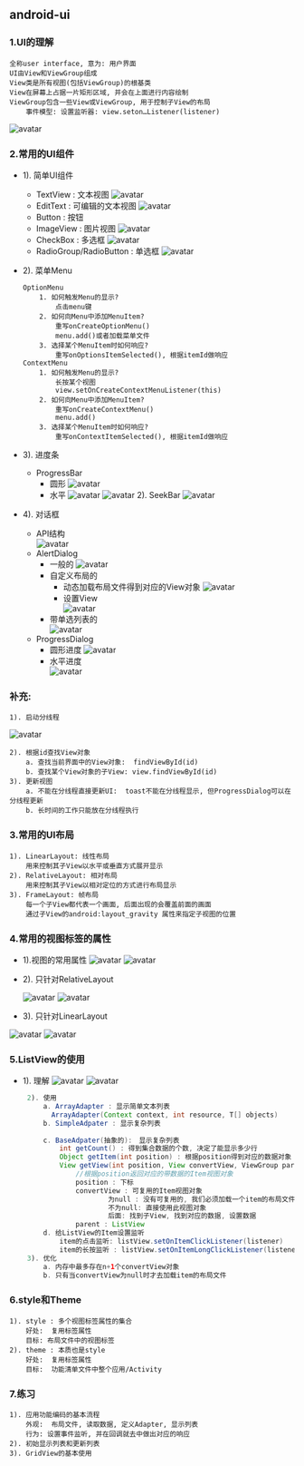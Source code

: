 
## android-ui
### 1.UI的理解 
    全称user interface, 意为: 用户界面
    UI由View和ViewGroup组成        
    View类是所有视图(包括ViewGroup)的根基类
    View在屏幕上占据一片矩形区域, 并会在上面进行内容绘制
    ViewGroup包含一些View或ViewGroup, 用于控制子View的布局
        事件模型: 设置监听器: view.seton…Listener(listener)

![avatar](https://img-blog.csdnimg.cn/20190309205013360.png?x-oss-process=image/watermark,type_ZmFuZ3poZW5naGVpdGk,shadow_10,text_aHR0cHM6Ly9ibG9nLmNzZG4ubmV0L3FxXzM3NzA0MzY0,size_16,color_FFFFFF,t_70)

### 2.常用的UI组件
  * 1). 简单UI组件
    + TextView : 文本视图
    ![avatar](https://img-blog.csdnimg.cn/20190309205241981.png)
    + EditText : 可编辑的文本视图
    ![avatar](https://img-blog.csdnimg.cn/20190309205435703.png)
    + Button : 按钮
    + ImageView : 图片视图
    ![avatar](https://img-blog.csdnimg.cn/20190309205606768.png)
    + CheckBox : 多选框
    ![avatar](https://img-blog.csdnimg.cn/20190309205658116.png)
    + RadioGroup/RadioButton : 单选框
    ![avatar](https://img-blog.csdnimg.cn/20190309205741606.png?x-oss-process=image/watermark,type_ZmFuZ3poZW5naGVpdGk,shadow_10,text_aHR0cHM6Ly9ibG9nLmNzZG4ubmV0L3FxXzM3NzA0MzY0,size_16,color_FFFFFF,t_70)
          
 * 2). 菜单Menu
    ```
    OptionMenu
        1. 如何触发Menu的显示? 
            点击menu键 
        2. 如何向Menu中添加MenuItem? 
            重写onCreateOptionMenu()
            menu.add()或者加载菜单文件
        3. 选择某个MenuItem时如何响应? 
            重写onOptionsItemSelected(), 根据itemId做响应
    ContextMenu
        1. 如何触发Menu的显示? 
            长按某个视图 
            view.setOnCreateContextMenuListener(this)
        2. 如何向Menu中添加MenuItem? 
            重写onCreateContextMenu()
            menu.add()
        3. 选择某个MenuItem时如何响应? 
            重写onContextItemSelected(), 根据itemId做响应
    ```
 * 3). 进度条
    + ProgressBar
      - 圆形
      ![avatar](https://img-blog.csdnimg.cn/20190309210243695.png)
      - 水平
      ![avatar](https://img-blog.csdnimg.cn/20190309210415928.png)
      ![avatar](https://img-blog.csdnimg.cn/20190309210534779.png?x-oss-process=image/watermark,type_ZmFuZ3poZW5naGVpdGk,shadow_10,text_aHR0cHM6Ly9ibG9nLmNzZG4ubmV0L3FxXzM3NzA0MzY0,size_16,color_FFFFFF,t_70)
    2). SeekBar
    ![avatar](https://img-blog.csdnimg.cn/20190309210709302.png?x-oss-process=image/watermark,type_ZmFuZ3poZW5naGVpdGk,shadow_10,text_aHR0cHM6Ly9ibG9nLmNzZG4ubmV0L3FxXzM3NzA0MzY0,size_16,color_FFFFFF,t_70)
        
 * 4). 对话框    
    + API结构<br>
    ![avatar](https://img-blog.csdnimg.cn/20190309210816580.png)<br>
    + AlertDialog
      - 一般的
      ![avatar](https://img-blog.csdnimg.cn/20190309211209305.png?x-oss-process=image/watermark,type_ZmFuZ3poZW5naGVpdGk,shadow_10,text_aHR0cHM6Ly9ibG9nLmNzZG4ubmV0L3FxXzM3NzA0MzY0,size_16,color_FFFFFF,t_70)
      - 自定义布局的
        - 动态加载布局文件得到对应的View对象
        ![avatar](https://img-blog.csdnimg.cn/20190309211310905.png)   
        - 设置View<br>
        ![avatar](https://img-blog.csdnimg.cn/20190309211352722.png) 
      - 带单选列表的<br>
        ![avatar](https://img-blog.csdnimg.cn/2019030921145176.png)
    + ProgressDialog
      - 圆形进度
        ![avatar](https://img-blog.csdnimg.cn/20190309211520748.png)
      - 水平进度<br>
      ![avatar](https://img-blog.csdnimg.cn/20190309211628674.png)

### 补充:
```
1). 启动分线程 
```
![avatar](https://img-blog.csdnimg.cn/20190309211821841.png?x-oss-process=image/watermark,type_ZmFuZ3poZW5naGVpdGk,shadow_10,text_aHR0cHM6Ly9ibG9nLmNzZG4ubmV0L3FxXzM3NzA0MzY0,size_16,color_FFFFFF,t_70)
```
2). 根据id查找View对象
    a. 查找当前界面中的View对象:  findViewById(id)
    b. 查找某个View对象的子View: view.findViewById(id)
3). 更新视图      
    a. 不能在分线程直接更新UI:  toast不能在分线程显示, 但ProgressDialog可以在分线程更新
    b. 长时间的工作只能放在分线程执行
```

### 3.常用的UI布局
    1). LinearLayout: 线性布局
        用来控制其子View以水平或垂直方式展开显示
    2). RelativeLayout: 相对布局
        用来控制其子View以相对定位的方式进行布局显示
    3). FrameLayout: 帧布局
        每一个子View都代表一个画面, 后面出现的会覆盖前面的画面
        通过子View的android:layout_gravity 属性来指定子视图的位置

### 4.常用的视图标签的属性
 * 1).视图的常用属性
	![avatar](https://img-blog.csdnimg.cn/20190309212748451.png?x-oss-process=image/watermark,type_ZmFuZ3poZW5naGVpdGk,shadow_10,text_aHR0cHM6Ly9ibG9nLmNzZG4ubmV0L3FxXzM3NzA0MzY0,size_16,color_FFFFFF,t_70)
	![avatar](https://img-blog.csdnimg.cn/20190309212826920.png)

 * 2). 只针对RelativeLayout

	![avatar](https://img-blog.csdnimg.cn/20190309212914308.png?x-oss-process=image/watermark,type_ZmFuZ3poZW5naGVpdGk,shadow_10,text_aHR0cHM6Ly9ibG9nLmNzZG4ubmV0L3FxXzM3NzA0MzY0,size_16,color_FFFFFF,t_70)
	![avatar](https://img-blog.csdnimg.cn/20190309213032714.png?x-oss-process=image/watermark,type_ZmFuZ3poZW5naGVpdGk,shadow_10,text_aHR0cHM6Ly9ibG9nLmNzZG4ubmV0L3FxXzM3NzA0MzY0,size_16,color_FFFFFF,t_70)

 * 3). 只针对LinearLayout

 ![avatar](https://img-blog.csdnimg.cn/20190309213119442.png)
 ![avatar](https://img-blog.csdnimg.cn/20190309213153976.png?x-oss-process=image/watermark,type_ZmFuZ3poZW5naGVpdGk,shadow_10,text_aHR0cHM6Ly9ibG9nLmNzZG4ubmV0L3FxXzM3NzA0MzY0,size_16,color_FFFFFF,t_70)
          
### 5.ListView的使用
 * 1). 理解
   ![avatar](https://img-blog.csdnimg.cn/20190309213305839.png)
   ![avatar](https://img-blog.csdnimg.cn/20190309213336391.png?x-oss-process=image/watermark,type_ZmFuZ3poZW5naGVpdGk,shadow_10,text_aHR0cHM6Ly9ibG9nLmNzZG4ubmV0L3FxXzM3NzA0MzY0,size_16,color_FFFFFF,t_70)

   ```java     
	2). 使用
		a. ArrayAdapter : 显示简单文本列表
		  ArrayAdapter(Context context, int resource, T[] objects)
		b. SimpleAdpater : 显示复杂列表
			
		c. BaseAdpater(抽象的):　显示复杂列表
			int getCount() : 得到集合数据的个数, 决定了能显示多少行
			Object getItem(int position) : 根据position得到对应的数据对象
			View getView(int position, View convertView, ViewGroup parent)
				//根据position返回对应的带数据的Item视图对象
				position : 下标
				convertView : 可复用的Item视图对象
						为null : 没有可复用的, 我们必须加载一个item的布局文件, 并赋值给convertView 
						不为null: 直接使用此视图对象
						后面: 找到子View, 找到对应的数据, 设置数据
				parent : ListView
		d. 给ListView的Item设置监听
			item的点击监听: listView.setOnItemClickListener(listener)
			item的长按监听 : listView.setOnItemLongClickListener(listener)
	3). 优化
		a. 内存中最多存在n+1个convertView对象
		b. 只有当convertView为null时才去加载item的布局文件
	```

### 6.style和Theme
	1). style : 多个视图标签属性的集合
		好处:  复用标签属性
		目标: 布局文件中的视图标签
	2). theme : 本质也是style
		好处:  复用标签属性
		目标:  功能清单文件中整个应用/Activity

### 7.练习
	1). 应用功能编码的基本流程
		外观:  布局文件, 读取数据, 定义Adapter, 显示列表
		行为: 设置事件监听, 并在回调就去中做出对应的响应
	2). 初始显示列表和更新列表
	3). GridView的基本使用



